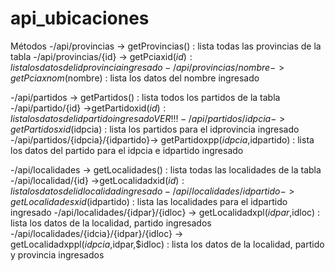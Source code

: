 # api_ubicaciones
Métodos
-/api/provincias -> getProvincias() : lista todas las provincias de la tabla
-/api/provincias/{id} -> getPciaxid($id) : lista los datos del idprovincia ingresado
-/api/provincias/{nombre} ->getPciaxnom($nombre) : lista los datos del nombre ingresado


-/api/partidos -> getPartidos() : lista todos los partidos de la tabla
-/api/partido/{id} ->getPartidoxid($id) : lista los datos del idpartido ingresado VER!!!
-/api/partidos/{idpcia} -> getPartidosxid($idpcia) : lista los partidos para el idprovincia ingresado
-/api/partidos/{idpcia}/{idpartido}-> getPartidoxpp($idpcia,$idpartido) : lista los datos del partido para el idpcia e idpartido ingresado


-/api/localidades -> getLocalidades() : lista todas las localidades de la tabla
-/api/localidad/{id} ->getLocalidadxid($id) : lista los datos del idlocalidad ingresado 
-/api/localidades/{idpartido} -> getLocalidadesxid($idpartido) : lista las localidades para el idpartido ingresado
-/api/localidades/{idpar}/{idloc} -> getLocalidadxpl($idpar,$idloc) : lista los datos de la localidad, partido ingresados
-/api/localidades/{idcia}/{idpar}/{idloc} -> getLocalidadxppl($idpcia,$idpar,$idloc) : lista los datos de la localidad, partido y provincia ingresados 










